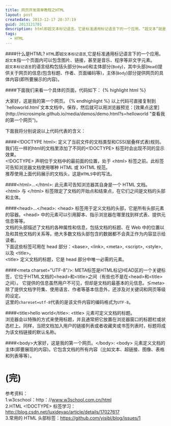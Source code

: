 ```yaml
---
title: 网页开发简单教程之HTML
layout: post
createdate: 2013-12-17 20:37:19
guid: 2013121701
description: html即超文本标记语言。它是标准通用标记语言下的一个应用。“超文本”就是指页面内可以包含图片、链接，甚至音乐、程序等非文字元素。超文本标记语言的结构包括头部分（Head）、和主体部分（Body），其中头部（head）提供关于网页的信息，主体（body）部分提供网页的具体内容。--by百度百科
tags:  
  - HTML
---
```

####什么是HTML?
`HTML`即`超文本标记语言`,它是标准通用标记语言下的一个应用。  
`超文本`指一个页面内可以包含图片、链接，甚至是音乐、程序等非文字元素。  
`超文本标记语言`的语言结构包括头部分(`Head`)和主体部分(`Body`)，其中头部(`Head`)提供关于网页的信息(包含标题、作者、页面编码等)，主体(`Body`)部分提供网页的具体内容(即所要展示的内容)。  
  
####下面我们来看一个具体的页面，代码如下：
{% highlight html %}
<!DOCTYPE html>
<html>
    <head>
        <meta charset="UTF-8"/>
        <title>Hello World</title>
    </head>
    <body>
        大家好，这是我的第一个网页。
    </body>
</html>
{% endhighlight %}
以上代码可直接复制到`helloworld.html`文本文档中，保存，然后就可以用浏览器预览：[效果点这里](http://microsimple.github.io/media/demos/demo.html?s=helloworld "查看我的第一个网页")。  
  
下面我将分别说说以上代码代表的含义：  

####&lt;!DOCTYPE html&gt;:
定义了当前文件的文档类型和CSS(层叠样式表)规则。我们在一样的html的文档里添加了不同的&lt;!DOCTYPE&gt; 标签时会出现不同的显示效果。  
&lt;!DOCTYPE&gt; 声明位于文档中的最前面的位置，处于 &lt;html&gt; 标签之前。此标签可告知浏览器文档使用哪种 HTML 或 XHTML 规范。    
推荐使用上面代码展示的文档头，这是`HTML5`中的写法。  

####&lt;html&gt;...&lt;/html&gt;: 
此元素可告知浏览器其自身是一个 HTML 文档。  
&lt;html&gt; 与 &lt;/html&gt; 标签限定了文档的开始点和结束点，在它们之间是文档的头部和主体。  

####&lt;head&gt;...&lt;/head&gt;:
&lt;head&gt; 标签用于定义文档的头部，它是所有头部元素的容器。&lt;head&gt; 中的元素可以引用脚本、指示浏览器在哪里找到样式表、提供元信息等等。  
文档的头部描述了文档的各种属性和信息，包括文档的标题、在 Web 中的位置以及和其他文档的关系等。绝大多数文档头部包含的数据都不会真正作为内容显示给读者。  
下面这些标签可用在 head 部分：&lt;base&gt;, &lt;link&gt;, &lt;meta&gt;, &lt;script&gt;, &lt;style&gt;, 以及 &lt;title&gt;。  
&lt;title&gt; 定义文档的标题，它是 head 部分中唯一必需的元素。  

####&lt;meta charset="UTF-8"/&gt;:
META标签是HTML标记HEAD区的一个关键标签，它位于HTML文档的&lt;head&gt;和&lt;title&gt;之间（有些也不是在&lt;head&gt;和&lt;title&gt;之间）。  它提供的信息虽然用户不可见，但却是文档的最基本的元信息。&lg;meta&gt;除了提供文档字符集、使用语言、作者等基本信息外，还涉及对关键词和网页等级的设定。  
这里的`chareset=utf-8`代表的是该文件内容的编码格式为`UTF-8`。  

####&lt;title&gt;hello world&lt;/title&gt;:
&lt;title&gt; 元素可定义文档的标题。  
浏览器会以特殊的方式来使用标题，并且通常把它放置在浏览器窗口的标题栏或状态栏上。同样，当把文档加入用户的链接列表或者收藏夹或书签列表时，标题将成为该文档链接的默认名称。  

####&lt;body&gt;大家好，这是我的第一个网页。&lt;/body&gt;:
&lt;body&gt; 元素定义文档的主体(即要展现的内容)。它包含文档的所有内容（比如文本、超链接、图像、表格和列表等等）。   

(完)
==================================
参考资料：  
1.w3cschool：http：//www.w3school.com.cn/html  
2.HTML &lt;!DOCTYPE&gt; 标签学习：http://blog.csdn.net/luxideyao/article/details/17027617  
3.常用的 HTML 头部标签：https://github.com/yisibl/blog/issues/1